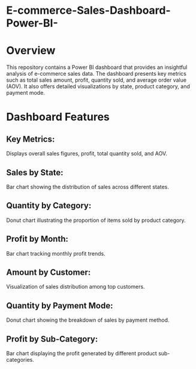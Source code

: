 # E-commerce-Sales-Dashboard-Power-BI-
# Overview
This repository contains a Power BI dashboard that provides an insightful analysis of e-commerce sales data. The dashboard presents key metrics such as total sales amount, profit, quantity sold, and average order value (AOV). It also offers detailed visualizations by state, product category, and payment mode.

# Dashboard Features
## Key Metrics:
Displays overall sales figures, profit, total quantity sold, and AOV.
## Sales by State:
Bar chart showing the distribution of sales across different states. 
## Quantity by Category: 
Donut chart illustrating the proportion of items sold by product category.
## Profit by Month: 
Bar chart tracking monthly profit trends.
## Amount by Customer: 
Visualization of sales distribution among top customers.
## Quantity by Payment Mode:
Donut chart showing the breakdown of sales by payment method.
## Profit by Sub-Category:
Bar chart displaying the profit generated by different product sub-categories.
